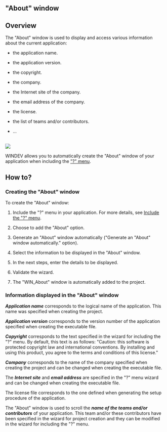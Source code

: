 
## "About" window
			



<a name="NOTE1"></a>
<a name="NOTE1_1"></a>


## Overview
<a name="overview_ELTTEXTE000121"></a>
The "About" window is used to display and access various information about the current application:

- the application name.

- the application version.

- the copyright.

- the company.

- the Internet site of the company.

- the email address of the company.

- the license.

- the list of teams and/or contributors.

- ...



<br>![](https://doc.pcsoft.fr/en-US/images/image.awp?langid=3&name=APropos.gif)


WINDEV allows you to automatically create the "About" window of your application when including the ["?" menu](../Editeurs/9000070.md).

<a name="NOTE2"></a>
<a name="NOTE2_1"></a>


## How to?
<a name="how_ELTTEXTE000145"></a>


### Creating the "About" window
<a name="creating_the_about_window_ELTPARAGRAPHE000035"></a>

To create the "About" window:

1. Include the "?" menu in your application. For more details, see [Include the "?" menu](../Editeurs/9000070.md).

2. Choose to add the "About" option.

3. Generate an "About" window automatically ("Generate an "About" window automatically." option).

4. Select the information to be displayed in the "About" window.

5. In the next steps, enter the details to be displayed. 

6. Validate the wizard.

7. The "WIN_About" window is automatically added to the project.



<a name="NOTE2_2"></a>


### Information displayed in the "About" window
<a name="information_displayed_the_about_window_ELTPARAGRAPHE000057"></a>

***Application name*** corresponds to the logical name of the application. This name was specified when creating the project.

***Application version*** corresponds to the version number of the application specified when creating the executable file.

***Copyright*** corresponds to the text specified in the wizard for including the "?" menu. By default, this text is as follows: 
"Caution: this software is protected copyright law and international conventions.
By installing and using this product, you agree to the terms and conditions of this license."

***Company*** corresponds to the name of the company specified when creating the project and can be changed when creating the executable file.

The ***Internet site*** and ***email address*** are specified in the "?" menu wizard and can be changed when creating the executable file.

The license file corresponds to the one defined when generating the setup procedure of the application.

The "About" window is used to scroll the ***name of the teams and/or contributors*** of your application. This team and/or these contributors have been specified in the wizard for project creation and they can be modified in the wizard for including the "?" menu.


